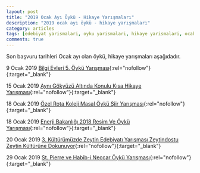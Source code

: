```yaml
---
layout: post
title: "2019 Ocak Ayı Öykü - Hikaye Yarışmaları"
description: "2019 ocak ayı öykü - hikaye yarışmaları"
category: articles
tags: [edebiyat yarismalari, oyku yarismalari, hikaye yarismalari, ocak 2019]
comments: true
---
```


Son başvuru tarihleri Ocak ayı olan öykü, hikaye yarışmaları aşağıdadır.

9 Ocak 2019
[Bilgi Evleri 5. Öykü Yarışması](http://www.bilgievi.org.tr/Haberler/2498/Bilgi-Evleri-5-Oyku-Yarismasi-Basliyor.aspx?utm_source=edebiyatyarismalari.com&utm_medium=affiliate){:rel="nofollow"}{:target="_blank"}

15 Ocak 2019
[Aynı Gökyüzü Altında Konulu Kısa Hikaye Yarışması](http://iau100.tad.org.tr/ayni-gokyuzu-altinda-konulu-kisa-hikaye-yarismasi/?utm_source=edebiyatyarismalari.com&utm_medium=affiliate){:rel="nofollow"}{:target="_blank"}

18 Ocak 2019
[Özel Rota Koleji Masal Öykü Şiir Yarışması](https://www.guncel-egitim.org/ozel-rota-koleji-masal-oyku-siir-yarismasi/?utm_source=edebiyatyarismalari.com&utm_medium=affiliate){:rel="nofollow"}{:target="_blank"}

18 Ocak 2019
[Enerji Bakanlığı 2018 Resim Ve Öykü Yarışması](http://www.cocuketkinlikcanavari.com/enerji-bakanligi-2018-resim-ve-oyku-yarismasi-son-katilim-18-ocak-2019/?utm_source=edebiyatyarismalari.com&utm_medium=affiliate){:rel="nofollow"}{:target="_blank"}

20 Ocak 2019
[3. Kültürümüzde Zeytin Edebiyatı Yarışması Zeytindostu Zeytin Kültürüne Dokunuyor](http://zeytindostu.org.tr/wp-content/uploads/2018/01/3.Edebiyat-Yar%C4%B1%C5%9Fmas%C4%B1-%C5%9Eartname.pdf?utm_source=edebiyatyarismalari.com&utm_medium=affiliate){:rel="nofollow"}{:target="_blank"}

29 Ocak 2019
[St. Pierre ve Habib-i Neccar Öykü Yarışması](http://www.samandagaynahaber.com/st-pierre-ve-habib-i-neccar-adina-oyku-yarismasi-duzenlenecek/?utm_source=edebiyatyarismalari.com&utm_medium=affiliate){:rel="nofollow"}{:target="_blank"}

